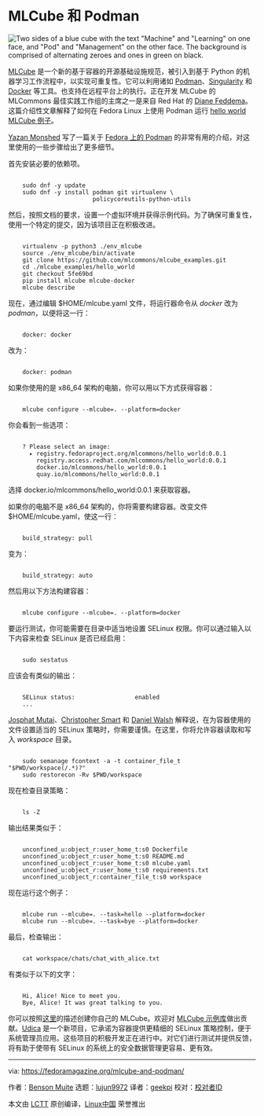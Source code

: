 [#]: subject: "MLCube and Podman"
[#]: via: "https://fedoramagazine.org/mlcube-and-podman/"
[#]: author: "Benson Muite https://fedoramagazine.org/author/fed500/"
[#]: collector: "lujun9972"
[#]: translator: "geekpi"
[#]: reviewer: " "
[#]: publisher: " "
[#]: url: " "

MLCube 和 Podman
======

![Two sides of a blue cube with the text "Machine" and "Learning" on one face, and "Pod" and "Management" on the other face. The background is comprised of alternating zeroes and ones in green on black.][1]

[MLCube][2] 是一个新的基于容器的开源基础设施规范，被引入到基于 Python 的机器学习工作流程中，以实现可重复性。它可以利用诸如 [Podman][3]、[Singularity][4] 和 [Docker][5] 等工具。也支持在远程平台上的执行。正在开发 MLCube 的 MLCommons 最佳实践工作组的主席之一是来自 Red Hat 的 [Diane Feddema][6]。这篇介绍性文章解释了如何在 Fedora Linux 上使用 Podman 运行 [hello world MLCube 例子][7]。

[Yazan Monshed][8] 写了一篇关于 [Fedora 上的 Podman][9] 的非常有用的介绍，对这里使用的一些步骤给出了更多细节。

首先安装必要的依赖项。

```

    sudo dnf -y update
    sudo dnf -y install podman git virtualenv \
                        policycoreutils-python-utils

```

然后，按照文档的要求，设置一个虚拟环境并获得示例代码。为了确保可重复性，使用一个特定的提交，因为该项目正在积极改进。

```

    virtualenv -p python3 ./env_mlcube
    source ./env_mlcube/bin/activate
    git clone https://github.com/mlcommons/mlcube_examples.git
    cd ./mlcube_examples/hello_world
    git checkout 5fe69bd
    pip install mlcube mlcube-docker
    mlcube describe

```

现在，通过编辑 $HOME/mlcube.yaml 文件，将运行器命令从 _docker_ 改为 _podman_，以便将这一行：

```

    docker: docker

```

改为：

```

    docker: podman

```

如果你使用的是 x86_64 架构的电脑，你可以用以下方式获得容器：

```

    mlcube configure --mlcube=. --platform=docker

```

你会看到一些选项：

```

    ? Please select an image:
      ▸ registry.fedoraproject.org/mlcommons/hello_world:0.0.1
        registry.access.redhat.com/mlcommons/hello_world:0.0.1
        docker.io/mlcommons/hello_world:0.0.1
        quay.io/mlcommons/hello_world:0.0.1

```

选择 docker.io/mlcommons/hello_world:0.0.1 来获取容器。

如果你的电脑不是 x86_64 架构的，你将需要构建容器。改变文件 $HOME/mlcube.yaml，使这一行：

```

    build_strategy: pull

```

变为：

```

    build_strategy: auto

```

然后用以下方法构建容器：

```

    mlcube configure --mlcube=. --platform=docker

```

要运行测试，你可能需要在目录中适当地设置 SELinux 权限。你可以通过输入以下内容来检查 SELinux 是否已经启用：

```

    sudo sestatus

```

应该会有类似的输出：

```

    SELinux status:                 enabled
    ...

```

[Josphat Mutai][10]、[Christopher Smart][11] 和 [Daniel Walsh][12] 解释说，在为容器使用的文件设置适当的 SELinux 策略时，你需要谨慎。在这里，你将允许容器读取和写入 _workspace_ 目录。

```

    sudo semanage fcontext -a -t container_file_t "$PWD/workspace(/.*)?"
    sudo restorecon -Rv $PWD/workspace

```

现在检查目录策略：

```

    ls -Z

```

输出结果类似于：

```

    unconfined_u:object_r:user_home_t:s0 Dockerfile
    unconfined_u:object_r:user_home_t:s0 README.md
    unconfined_u:object_r:user_home_t:s0 mlcube.yaml
    unconfined_u:object_r:user_home_t:s0 requirements.txt
    unconfined_u:object_r:container_file_t:s0 workspace

```

现在运行这个例子：

```

    mlcube run --mlcube=. --task=hello --platform=docker
    mlcube run --mlcube=. --task=bye --platform=docker

```

最后，检查输出：

```

    cat workspace/chats/chat_with_alice.txt

```

有类似于以下的文字：

```

    Hi, Alice! Nice to meet you.
    Bye, Alice! It was great talking to you.

```

你可以按照[这里][13]的描述创建你自己的 MLCube。欢迎对 [MLCube 示例库][14]做出贡献。[Udica][15] 是一个新项目，它承诺为容器提供更精细的 SELinux 策略控制，便于系统管理员应用。这些项目的积极开发正在进行中。对它们进行测试并提供反馈，将有助于使带有 SELinux 的系统上的安全数据管理更容易、更有效。

--------------------------------------------------------------------------------

via: https://fedoramagazine.org/mlcube-and-podman/

作者：[Benson Muite][a]
选题：[lujun9972][b]
译者：[geekpi](https://github.com/geekpi)
校对：[校对者ID](https://github.com/校对者ID)

本文由 [LCTT](https://github.com/LCTT/TranslateProject) 原创编译，[Linux中国](https://linux.cn/) 荣誉推出

[a]: https://fedoramagazine.org/author/fed500/
[b]: https://github.com/lujun9972
[1]: https://fedoramagazine.org/wp-content/uploads/2022/04/MLCubePodman-816x345.jpg
[2]: https://mlcommons.org/en/mlcube/
[3]: https://podman.io/
[4]: https://sylabs.io/singularity/
[5]: https://www.docker.com/
[6]: https://www.redhat.com/en/authors/diane-feddema
[7]: https://mlcommons.github.io/mlcube/getting-started/hello-world/
[8]: https://fedoramagazine.org/author/yazanalmonshed/
[9]: https://fedoramagazine.org/getting-started-with-podman-in-fedora/
[10]: https://computingforgeeks.com/set-selinux-context-label-for-podman-graphroot-directory/
[11]: https://blog.christophersmart.com/2021/01/31/podman-volumes-and-selinux/
[12]: https://opensource.com/article/18/2/selinux-labels-container-runtimes
[13]: https://mlcommons.github.io/mlcube/tutorials/create-mlcube/
[14]: https://github.com/mlcommons/mlcube_examples
[15]: https://github.com/containers/udica
